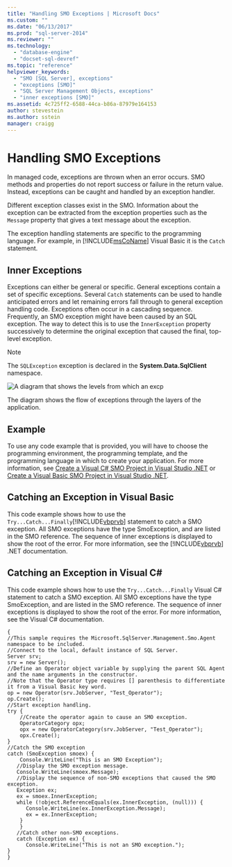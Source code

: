 ```yaml
---
title: "Handling SMO Exceptions | Microsoft Docs"
ms.custom: ""
ms.date: "06/13/2017"
ms.prod: "sql-server-2014"
ms.reviewer: ""
ms.technology: 
  - "database-engine"
  - "docset-sql-devref"
ms.topic: "reference"
helpviewer_keywords: 
  - "SMO [SQL Server], exceptions"
  - "exceptions [SMO]"
  - "SQL Server Management Objects, exceptions"
  - "inner exceptions [SMO]"
ms.assetid: 4c725ff2-6588-44ca-b86a-87979e164153
author: stevestein
ms.author: sstein
manager: craigg
---
```

# Handling SMO Exceptions
  In managed code, exceptions are thrown when an error occurs. SMO methods and properties do not report success or failure in the return value. Instead, exceptions can be caught and handled by an exception handler.  
  
 Different exception classes exist in the SMO. Information about the exception can be extracted from the exception properties such as the `Message` property that gives a text message about the exception.  
  
 The exception handling statements are specific to the programming language. For example, in [!INCLUDE[msCoName](../../../includes/msconame-md.md)] Visual Basic it is the `Catch` statement.  
  
## Inner Exceptions  
 Exceptions can either be general or specific. General exceptions contain a set of specific exceptions. Several `Catch` statements can be used to handle anticipated errors and let remaining errors fall through to general exception handling code. Exceptions often occur in a cascading sequence. Frequently, an SMO exception might have been caused by an SQL exception. The way to detect this is to use the `InnerException` property successively to determine the original exception that caused the final, top-level exception.  
  
> [!NOTE]  
>  The `SQLException` exception is declared in the **System.Data.SqlClient** namespace.  
  
 ![A diagram that shows the levels from which an excp](../../../database-engine/dev-guide/media/exception-flow.gif "A diagram that shows the levels from which an excp")  
  
 The diagram shows the flow of exceptions through the layers of the application.  
  
## Example  
 To use any code example that is provided, you will have to choose the programming environment, the programming template, and the programming language in which to create your application. For more information, see [Create a Visual C&#35; SMO Project in Visual Studio .NET](../how-to-create-a-visual-csharp-smo-project-in-visual-studio-net.md) or [Create a Visual Basic SMO Project in Visual Studio .NET](../../../database-engine/dev-guide/create-a-visual-basic-smo-project-in-visual-studio-net.md).  
  
## Catching an Exception in Visual Basic  
 This code example shows how to use the `Try...Catch...Finally`[!INCLUDE[vbprvb](../../../includes/vbprvb-md.md)] statement to catch a SMO exception. All SMO exceptions have the type SmoException, and are listed in the SMO reference. The sequence of inner exceptions is displayed to show the root of the error. For more information, see the [!INCLUDE[vbprvb](../../../includes/vbprvb-md.md)] .NET documentation.  
  
<!-- TODO: review snippet reference  [!CODE [SMO How to#SMO_VBExceptions1](SMO How to#SMO_VBExceptions1)]  -->  
  
## Catching an Exception in Visual C#  
 This code example shows how to use the `Try...Catch...Finally` Visual C# statement to catch a SMO exception. All SMO exceptions have the type SmoException, and are listed in the SMO reference. The sequence of inner exceptions is displayed to show the root of the error. For more information, see the Visual C# documentation.  
  
```  
{   
//This sample requires the Microsoft.SqlServer.Management.Smo.Agent namespace to be included.   
//Connect to the local, default instance of SQL Server.   
Server srv;   
srv = new Server();   
//Define an Operator object variable by supplying the parent SQL Agent and the name arguments in the constructor.   
//Note that the Operator type requires [] parenthesis to differentiate it from a Visual Basic key word.   
op = new Operator(srv.JobServer, "Test_Operator");   
op.Create();   
//Start exception handling.   
try {   
    //Create the operator again to cause an SMO exception.   
    OperatorCategory opx;   
    opx = new OperatorCategory(srv.JobServer, "Test_Operator");   
    opx.Create();   
}   
//Catch the SMO exception   
catch (SmoException smoex) {   
    Console.WriteLine("This is an SMO Exception");   
   //Display the SMO exception message.   
   Console.WriteLine(smoex.Message);   
   //Display the sequence of non-SMO exceptions that caused the SMO exception.   
   Exception ex;   
   ex = smoex.InnerException;   
   while (!object.ReferenceEquals(ex.InnerException, (null))) {   
      Console.WriteLine(ex.InnerException.Message);   
      ex = ex.InnerException;   
    }   
    }   
   //Catch other non-SMO exceptions.   
   catch (Exception ex) {   
      Console.WriteLine("This is not an SMO exception.");   
}   
}  
```  
  
  
